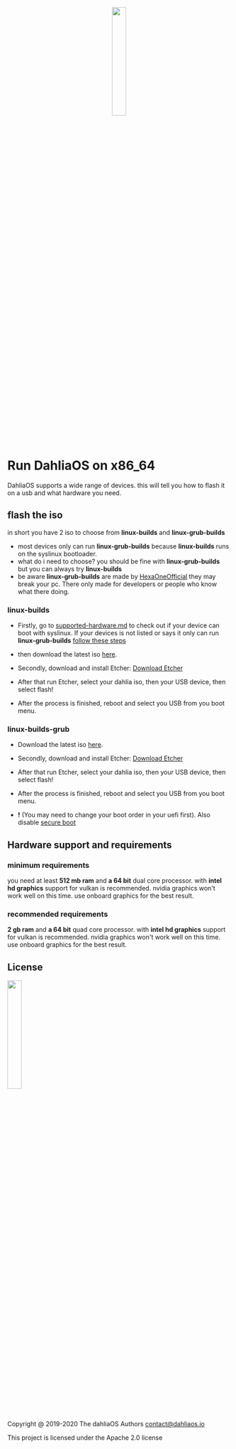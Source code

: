 <p align="center">
  <img width="25%" src="https://github.com/dahlia-os/documentation/blob/master/assets/images/logo/new/dahliaOS_logo_with_text_black.svg"
</p>

# Run DahliaOS on x86_64
DahliaOS supports a wide range of devices. this will tell you how to flash it on a usb and what hardware you need.

## flash the iso
in short you have 2 iso to choose from **linux-builds** and **linux-grub-builds**
- most devices only can run **linux-grub-builds** because **linux-builds** runs on the syslinux bootloader.
- what do i need to choose? you should be fine with **linux-grub-builds** but you can always try **linux-builds** 
- be aware **linux-grub-builds** are made by [HexaOneOfficial](https://github.com/HexaOneOfficial) they may break your pc. There only made for developers or people who know what there doing.

### linux-builds

- Firstly, go to [supported-hardware.md](./supported-hardware.md) to check out if your device can boot with syslinux. If your devices is not listed or says it only can run **linux-grub-builds** [follow these steps]()

- then download the latest iso [here](https://github.com/dahlia-os/releases/releases/download/200830-x86_64/dahliaOS-200830.iso).

- Secondly, download and install Etcher: [Download Etcher](https://www.balena.io/etcher/)

- After that run Etcher, select your dahlia iso, then your USB device, then select flash!

- After the process is finished, reboot and select you USB from you boot menu. 

### linux-builds-grub

- Download the latest iso [here](https://github.com/HexaOneOfficial/dahliaos/releases/download/200830/DahliaOS200830.iso).

- Secondly, download and install Etcher: [Download Etcher](https://www.balena.io/etcher/)

- After that run Etcher, select your dahlia iso, then your USB device, then select flash!

- After the process is finished, reboot and select you USB from you boot menu. 

- **!** (You may need to change your boot order in your uefi first). Also disable [secure boot](./assets/secure-boot/Disable-Secure-Boot.md)

## Hardware support and requirements

### minimum requirements
you need at least **512 mb ram** and **a 64 bit** dual core processor. with **intel hd graphics** support for vulkan is recommended. nvidia graphics won't work well on this time. use onboard graphics for the best result.

### recommended requirements
**2 gb ram** and **a 64 bit** quad core processor. with **intel hd graphics** support for vulkan is recommended. nvidia graphics won't work well on this time. use onboard graphics for the best result. 

## License

<p align="left">
  <img width="25%" src="https://imgur.com/d7F8P3h.png"
</p>

Copyright @ 2019-2020 The dahliaOS Authors contact@dahliaos.io

This project is licensed under the Apache 2.0 license
